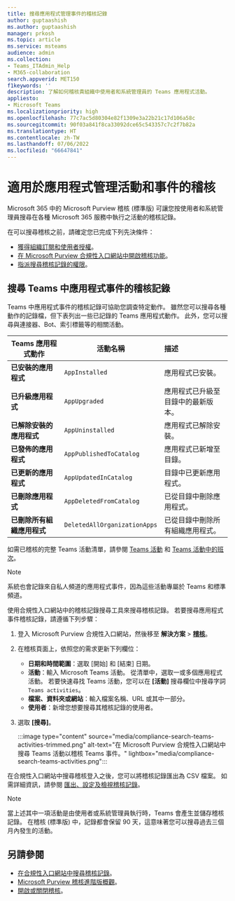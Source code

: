```yaml
---
title: 搜尋應用程式管理事件的稽核記錄
author: guptaashish
ms.author: guptaashish
manager: prkosh
ms.topic: article
ms.service: msteams
audience: admin
ms.collection:
- Teams_ITAdmin_Help
- M365-collaboration
search.appverid: MET150
f1keywords: ''
description: 了解如何稽核貴組織中使用者和系統管理員的 Teams 應用程式活動。
appliesto:
- Microsoft Teams
ms.localizationpriority: high
ms.openlocfilehash: 77c7ac5d80304e82f1309e3a22b21c17d106a58c
ms.sourcegitcommit: 90f03a841f8ca33092dce65c543357c7c2f7b82a
ms.translationtype: HT
ms.contentlocale: zh-TW
ms.lasthandoff: 07/06/2022
ms.locfileid: "66647841"
---
```

# <a name="audit-for-app-management-activities-and-events"></a>適用於應用程式管理活動和事件的稽核

Microsoft 365 中的 Microsoft Purview 稽核 (標準版) 可讓您按使用者和系統管理員搜尋在各種 Microsoft 365 服務中執行之活動的稽核記錄。

在可以搜尋稽核之前，請確定您已完成下列先決條件：

* [獲得組織訂閱和使用者授權](/microsoft-365/compliance/set-up-basic-audit)。
* [在 Microsoft Purview 合規性入口網站中開啟稽核功能](/microsoft-365/compliance/turn-audit-log-search-on-or-off)。
* [指派搜尋稽核記錄的權限](/microsoft-365/compliance/set-up-basic-audit)。

## <a name="search-the-audit-logs-for-app-events-in-teams"></a>搜尋 Teams 中應用程式事件的稽核記錄

Teams 中應用程式事件的稽核記錄可協助您調查特定動作。 雖然您可以搜尋各種動作的記錄檔，但下表列出一些已記錄的 Teams 應用程式動作。 此外，您可以搜尋與連接器、Bot、索引標籤等的相關活動。

| Teams 應用程式動作                  | 活動名稱                | 描述                                              |
|-----------------------------------|------------------------------|:---------------------------------------------------------|
| **已安裝的應用程式**                 | `AppInstalled`               | 應用程式已安裝。                                     |
| **已升級應用程式**                  | `AppUpgraded`                | 應用程式已升級至目錄中的最新版本。 |
| **已解除安裝的應用程式**               | `AppUninstalled`             | 應用程式已解除安裝。                                   |
| **已發佈的應用程式**                 | `AppPublishedToCatalog`      | 應用程式已新增至目錄。                          |
| **已更新的應用程式**                   | `AppUpdatedInCatalog`        | 目錄中已更新應用程式。                        |
| **已刪除應用程式**                   | `AppDeletedFromCatalog`      | 已從目錄中刪除應用程式。                      |
| **已刪除所有組織應用程式** | `DeletedAllOrganizationApps` | 已從目錄中刪除所有組織應用程式。          |

如需已稽核的完整 Teams 活動清單，請參閱 [Teams 活動](audit-log-events.md#teams-activities) 和 [Teams 活動中的班次](audit-log-events.md#shifts-in-teams-activities)。

> [!NOTE]
> 系統也會記錄來自私人頻道的應用程式事件，因為這些活動專屬於 Teams 和標準頻道。

使用合規性入口網站中的稽核記錄搜尋工具來搜尋稽核記錄。 若要搜尋應用程式事件稽核記錄，請遵循下列步驟：

1. 登入 Microsoft Purview 合規性入口網站，然後移至 **解決方案** > **[稽核](https://compliance.microsoft.com/auditlogsearch)**。
1. 在稽核頁面上，依照您的需求更新下列欄位：

   * **日期和時間範圍**：選取 [開始] 和 [結束] 日期。
   * **活動**：輸入 Microsoft Teams 活動。 從清單中，選取一或多個應用程式活動。 若要快速尋找 Teams 活動，您可以在 **[活動]** 搜尋欄位中搜尋字詞 `Teams activities`。
   * **檔案、資料夾或網站**：輸入檔案名稱、URL 或其中一部分。
   * **使用者**：新增您想要搜尋其稽核記錄的使用者。

1. 選取 **[搜尋]**。

   :::image type="content" source="media/compliance-search-teams-activities-trimmed.png" alt-text="在 Microsoft Purview 合規性入口網站中搜尋 Teams 活動以稽核 Teams 事件。" lightbox="media/compliance-search-teams-activities.png":::

在合規性入口網站中搜尋稽核登入之後，您可以將稽核記錄匯出為 CSV 檔案。 如需詳細資訊，請參閱 [匯出、設定及檢視稽核記錄](/microsoft-365/compliance/export-view-audit-log-records)。

> [!NOTE]
> 當上述其中一項活動是由使用者或系統管理員執行時，Teams 會產生並儲存稽核記錄。 在稽核 (標準版) 中，記錄都會保留 90 天，這意味著您可以搜尋過去三個月內發生的活動。

## <a name="see-also"></a>另請參閱

* [在合規性入口網站中搜尋稽核記錄](/microsoft-365/compliance/search-the-audit-log-in-security-and-compliance)。
* [Microsoft Purview 稽核進階版概觀](/microsoft-365/compliance/advanced-audit)。
* [開啟或關閉稽核](/microsoft-365/compliance/turn-audit-log-search-on-or-off)。
